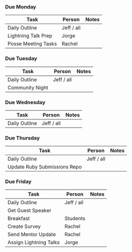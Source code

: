 ### Due Monday
| Task                      | Person        | Notes  
| --------------------------|---------------|-------|
| Daily Outline             | Jeff / all    |       |
| Lightning Talk Prep       | Jorge         |       |
| Posse Meeting Tasks       | Rachel        |       |


### Due Tuesday
| Task                   | Person        | Notes  
| -----------------------|---------------|-------|
| Daily Outline          | Jeff / all    |       |
| Community Night        |               |       |


### Due Wednesday
| Task                   | Person        | Notes  
| -----------------------|---------------|-------|
| Daily Outline          | Jeff / all    |       |


### Due Thursday
| Task                                  | Person        | Notes  
| --------------------------------------|---------------|-------|
| Daily Outline                         | Jeff / all    |       |
| Update Ruby Submissions Repo          |               |       |


### Due Friday
| Task                      | Person        | Notes  
| ------------------------- |---------------|-------|
| Daily Outline             | Jeff / all    |       |
| Get Guest Speaker         |               |       |
| Breakfast                 | Students      |       |
| Create Survey             | Rachel        |       |
| Send Mentor Update        | Rachel        |       |
| Assign Lightning Talks    | Jorge         |       |
